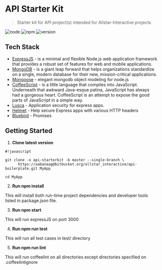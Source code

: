 # API Starter Kit #

> Starter kit for API project(s) intended for Allstar-Interactive projects

![node](https://img.shields.io/badge/node-6.2.2-green.svg)
![npm](https://img.shields.io/badge/npm-3.8.9-blue.svg)
![version](https://img.shields.io/badge/version-0.1.1-brightgreen.svg)

## Tech Stack ##

* [ExpressJS](http://expressjs.com/) - is a minimal and flexible Node.js web application framework that provides a robust set of features for web and mobile applications.
* [MongoDB](https://www.mongodb.com/) - is a giant leap forward that helps organizations standardize on a single, modern database for their new, mission-critical applications.
* [Mongoose](http://mongoosejs.com/) - elegant mongodb object modeling for node.js
* [CoffeeScript](http://coffeescript.org/) - is a little language that compiles into JavaScript. Underneath that awkward Java-esque patina, JavaScript has always had a gorgeous heart. CoffeeScript is an attempt to expose the good parts of JavaScript in a simple way.
* [Lusca](https://github.com/krakenjs/lusca) - Application security for express apps.
* [Helmet](https://github.com/helmetjs/helmet) - Help secure Express apps with various HTTP headers
* [Bluebird](http://bluebirdjs.com/docs/getting-started.html) - Promises

## Getting Started ##

1. **Clone latest version**


```
#!javascript

git clone -o api-starterkit -b master --single-branch \
      https://aabanaag@bitbucket.org/allstar_interactive/api-boilerplate.git MyApp

cd MyApp
```

2. **Run npm install**

This will install both run-time project dependencies and developer tools listed in package.json file.

3. **Run npm start**

This will run expressJS on port 3000

4. **Run npm run test**

This will run all test cases in test/ directory

5. **Run npm run lint**

This will run coffeelint on all directories except directories specified on .coffeelintignore